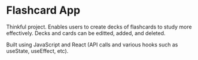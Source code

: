 # Flashcard App

Thinkful project. Enables users to create decks of flashcards to study more effectively. Decks and cards can be editted, added, and deleted.

Built using JavaScript and React (API calls and various hooks such as useState, useEffect, etc).